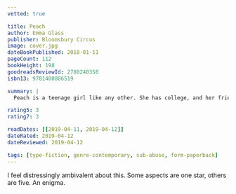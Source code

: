 ```yaml
---
vetted: true

title: Peach
author: Emma Glass
publisher: Bloomsbury Circus
image: cover.jpg
dateBookPublished: 2018-01-11
pageCount: 112
bookHeight: 198
goodreadsReviewId: 2780240358
isbn13: 9781408886519

summary: |
  Peach is a teenage girl like any other. She has college, and her friends, and her parents and the new baby, and her gorgeous boyfriend Green. She has her friend Sandy, and Sid the cat, and homework to do. But something has happened, something unspeakable, and her world has become unfamiliar, fractured into strange textures and patterns. Reeling through her refracted universe, Peach knows that the people she loves are in danger, real danger. If she is not to be swallowed whole, Peach must summon all her courage and dig deep into something nameless and strange that lies within her.

rating5: 3
rating7: 3

readDates: [[2019-04-11, 2019-04-12]]
dateRated: 2019-04-12
dateReviewed: 2019-04-12

tags: [type-fiction, genre-contemporary, sub-abuse, form-paperback]
---
```


I feel distressingly ambivalent about this. Some aspects are one star, others are five. An enigma.
